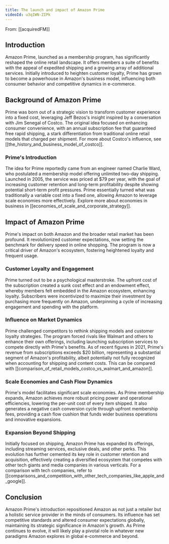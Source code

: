 ```yaml
---
title: The launch and impact of Amazon Prime
videoId: u3qIWN-ZIPk
---
```


From: [[acquiredFM]] <br/> 
## Introduction

Amazon Prime, launched as a membership program, has significantly reshaped the online retail landscape. It offers members a suite of benefits with the appeal of expedited shipping and a growing array of additional services. Initially introduced to heighten customer loyalty, Prime has grown to become a powerhouse in Amazon's business model, influencing both consumer behavior and competitive dynamics in e-commerce.

## Background of Amazon Prime

Prime was born out of a strategic vision to transform customer experience into a fixed cost, leveraging Jeff Bezos's insight inspired by a conversation with Jim Senegal of Costco. The original idea focused on enhancing consumer convenience, with an annual subscription fee that guaranteed free rapid shipping, a stark differentiation from traditional online retail models that charged per shipment. For more about Costco's influence, see [[the_history_and_business_model_of_costco]].

### Prime's Introduction

The idea for Prime reportedly came from an engineer named Charlie Ward, who postulated a membership model offering unlimited two-day shipping. Launched in 2005, the service was priced at $79 per year, with the goal of increasing customer retention and long-term profitability despite showing potential short-term profit pressures. Prime essentially turned what was traditionally a variable cost into a fixed one, allowing Amazon to leverage scale economies more effectively. Explore more about economies in business in [[economies_of_scale_and_corporate_strategy]].

## Impact of Amazon Prime

Prime's impact on both Amazon and the broader retail market has been profound. It revolutionized customer expectations, now setting the benchmark for delivery speed in online shopping. The program is now a critical driver of Amazon's ecosystem, fostering heightened loyalty and frequent usage.

### Customer Loyalty and Engagement

Prime turned out to be a psychological masterstroke. The upfront cost of the subscription created a sunk cost effect and an endowment effect, whereby members felt embedded in the Amazon ecosystem, enhancing loyalty. Subscribers were incentivized to maximize their investment by purchasing more frequently on Amazon, underpinning a cycle of increasing engagement and spending with the platform.

### Influence on Market Dynamics

Prime challenged competitors to rethink shipping models and customer loyalty strategies. The program forced rivals like Walmart and others to enhance their own offerings, including launching subscription services to compete directly with Prime's benefits. As of recent figures in 2021, Prime's revenue from subscriptions exceeds $20 billion, representing a substantial segment of Amazon's profitability, albeit potentially not fully recognized when accounting for shipping and content costs. This can be compared with [[comparison_of_retail_models_costco_vs_walmart_and_amazon]].

### Scale Economies and Cash Flow Dynamics

Prime's model facilitates significant scale economies. As Prime membership expands, Amazon achieves more robust pricing power and operational efficiencies, lowering the per-unit cost of every item shipped. It also generates a negative cash conversion cycle through upfront membership fees, providing a cash flow cushion that funds wider business operations and innovative expansions.

### Expansion Beyond Shipping

Initially focused on shipping, Amazon Prime has expanded its offerings, including streaming services, exclusive deals, and other perks. This evolution has further cemented its key role in customer retention and acquisition, effectively creating a diversified ecosystem that competes with other tech giants and media companies in various verticals. For a comparison with tech companies, refer to [[comparisons_and_competition_with_other_tech_companies_like_apple_and_google]].

## Conclusion

Amazon Prime's introduction repositioned Amazon as not just a retailer but a holistic service provider in the minds of consumers. Its influence has set competitive standards and altered consumer expectations globally, maintaining its strategic significance in Amazon's growth. As Prime continues to evolve, it will likely play a pivotal role in whatever new paradigms Amazon explores in global e-commerce and beyond.